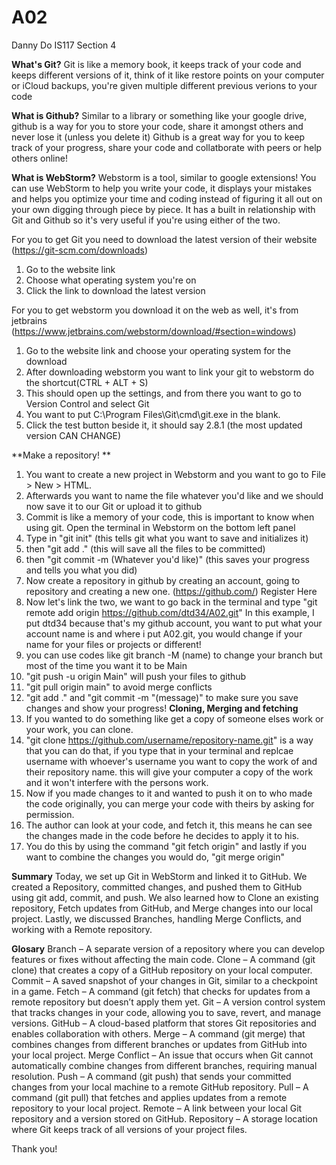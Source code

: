 # A02
Danny Do IS117 Section 4 

**What's Git?**
  Git is like a memory book, it keeps track of your code and keeps different versions of it, think of it like restore points on your computer or iCloud backups, you're given multiple different previous verions to your code
  
**What is Github?**
  Similar to a library or something like your google drive, github is a way for you to store your code, share it amongst others and never lose it (unless you delete it)
  Github is a great way for you to keep track of your progress, share your code and collatborate with peers or help others online!

**What is WebStorm?**
  Webstorm is a tool, similar to google extensions! You can use WebStorm to help you write your code, it displays your mistakes and helps you optimize your time and coding instead of figuring it all out on your own digging through piece by piece.  It has a built in relationship with Git and Github so it's very useful if you're using either of the two.  

  For you to get Git you need to download the latest version of their website (https://git-scm.com/downloads)
1. Go to the website link
2. Choose what operating system you're on
3. Click the link to download the latest version

For you to get webstorm you download it on the web as well, it's from jetbrains (https://www.jetbrains.com/webstorm/download/#section=windows)
1. Go to the website link and choose your operating system for the download
2. After downloading webstorm you want to link your git to webstorm do the shortcut(CTRL + ALT + S)
3. This should open up the settings, and from there you want to go to Version Control and select Git
4. You want to put C:\Program Files\Git\cmd\git.exe in the blank.
5. Click the test button beside it, it should say 2.8.1 (the most updated version CAN CHANGE)

**Make a repository! **
1. You want to create a new project in Webstorm and you want to go to File > New > HTML.
2. Afterwards you want to name the file whatever you'd like and we should now save it to our Git or upload it to github
3. Commit is like a memory of your code, this is important to know when using git.  Open the terminal in Webstorm on the bottom left panel
4. Type in "git init" (this tells git what you want to save and initializes it)
5. then "git add ." (this will save all the files to be committed)
6. then "git commit -m (Whatever you'd like)" (this saves your progress and tells you what you did)
7. Now create a repository in github by creating an account, going to repository and creating a new one.  (https://github.com/) Register Here
8. Now let's link the two, we want to go back in the terminal and type "git remote add origin https://github.com/dtd34/A02.git" In this example, I put dtd34 because that's my github account, you want to put what your account name is and where i put A02.git, you would change if your name for your files or projects or different!
9. you can use codes like git branch -M (name) to change your branch but most of the time you want it to be Main
10. "git push -u origin Main" will push your files to github
11. "git pull origin main" to avoid merge conflicts
12. "git add ." and "git commit -m "(message)" to make sure you save changes and show your progress!
    **Cloning, Merging and fetching**
1. If you wanted to do something like get a copy of someone elses work or your work, you can clone.
2. "git clone https://github.com/username/repository-name.git" is a way that you can do that, if you type that in your terminal and replcae username with whoever's username you want to copy the work of and their repository name.  this will give your computer a copy of the work and it won't interfere with the persons work.
3. Now if you made changes to it and wanted to push it on to who made the code originally, you can merge your code with theirs by asking for permission.
4. The author can look at your code, and fetch it, this means he can see the changes made in the code before he decides to apply it to his.
5. You do this by using the command "git fetch origin" and lastly if you want to combine the changes you would do, "git merge origin"

  **Summary**
Today, we set up Git in WebStorm and linked it to GitHub. We created a Repository, committed changes, and pushed them to GitHub using git add, commit, and push. We also learned how to Clone an existing repository, Fetch updates from GitHub, and Merge changes into our local project. Lastly, we discussed Branches, handling Merge Conflicts, and working with a Remote repository.

**Glosary**
Branch – A separate version of a repository where you can develop features or fixes without affecting the main code.
Clone – A command (git clone) that creates a copy of a GitHub repository on your local computer.
Commit – A saved snapshot of your changes in Git, similar to a checkpoint in a game.
Fetch – A command (git fetch) that checks for updates from a remote repository but doesn’t apply them yet.
Git – A version control system that tracks changes in your code, allowing you to save, revert, and manage versions.
GitHub – A cloud-based platform that stores Git repositories and enables collaboration with others.
Merge – A command (git merge) that combines changes from different branches or updates from GitHub into your local project.
Merge Conflict – An issue that occurs when Git cannot automatically combine changes from different branches, requiring manual resolution.
Push – A command (git push) that sends your committed changes from your local machine to a remote GitHub repository.
Pull – A command (git pull) that fetches and applies updates from a remote repository to your local project.
Remote – A link between your local Git repository and a version stored on GitHub.
Repository – A storage location where Git keeps track of all versions of your project files.

Thank you!




